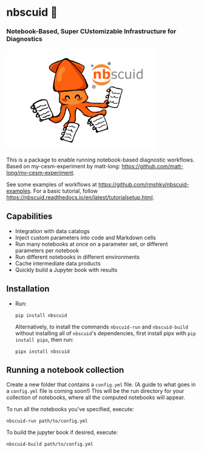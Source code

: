 # nbscuid 🦑
### Notebook-Based, Super CUstomizable Infrastructure for Diagnostics

<img title="logo" alt="logo" src="docs/source/nbscuid_logo.png" width = 400px>


This is a package to enable running notebook-based diagnostic workflows. Based on my-cesm-experiment by matt-long: https://github.com/matt-long/my-cesm-experiment. 

See some examples of workflows at https://github.com/rmshkv/nbscuid-examples. For a basic tutorial, follow https://nbscuid.readthedocs.io/en/latest/tutorialsetup.html.

## Capabilities

- Integration with data catalogs
- Inject custom parameters into code and Markdown cells
- Run many notebooks at once on a parameter set, or different parameters per notebook
- Run different notebooks in different environments
- Cache intermediate data products
- Quickly build a Jupyter book with results


## Installation

- Run:
    ```
    pip install nbscuid
    ```
    
    Alternatively, to install the commands `nbscuid-run` and `nbscuid-build` without installing all of `nbscuid`'s dependencies, first install pipx with `pip install pipx`, then run:
    ```
    pipx install nbscuid
    ```
    

## Running a notebook collection

Create a new folder that contains a `config.yml` file. (A guide to what goes in a `config.yml` file is coming soon!) This will be the run directory for your collection of notebooks, where all the computed notebooks will appear.

To run all the notebooks you've specified, execute:

```
nbscuid-run path/to/config.yml
```


To build the jupyter book if desired, execute:

```
nbscuid-build path/to/config.yml
```



